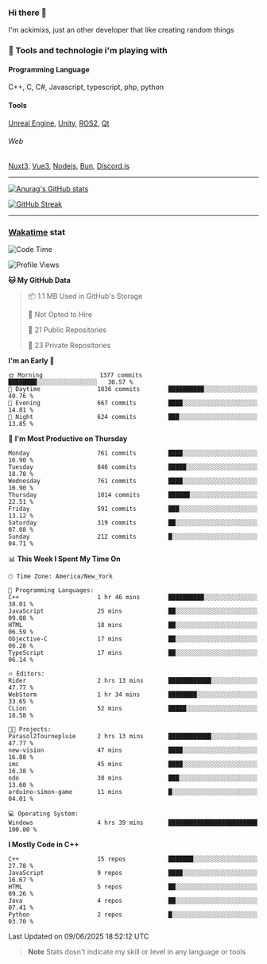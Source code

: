 ### Hi there 👋

I'm ackimixs, just an other developer that like creating random things

### 🧰 Tools and technologie i'm playing with

#### Programming Language
C++, C, C#, Javascript, typescript, php, python

#### Tools
[Unreal Engine](https://www.unrealengine.com), [Unity](https://unity.com/), [ROS2](https://ros.org/), [Qt](https://www.qt.io/)

###### Web
[Nuxt3](https://nuxt.com/), [Vue3](https://vuejs.org/), [Nodejs](https://nodejs.org), [Bun](https://bun.sh/), [Discord.js](https://discord.js.org/)

---

[![Anurag's GitHub stats](https://github-readme-stats.vercel.app/api?username=ackimixs&show_icons=true&theme=github_dark&count_private=true)](https://github.com/anuraghazra/github-readme-stats)

[![GitHub Streak](https://github-readme-streak-stats.herokuapp.com?user=Ackimixs&theme=github-dark-blue&date_format=j%20M%5B%20Y%5D&mode=weekly)](https://git.io/streak-stats)

---
 
 ### [Wakatime](https://wakatime.com/) stat

<!--START_SECTION:waka-->
![Code Time](http://img.shields.io/badge/Code%20Time-1%2C693%20hrs%2026%20mins-blue)

![Profile Views](http://img.shields.io/badge/Profile%20Views-0-blue)

**🐱 My GitHub Data** 

> 📦 1.1 MB Used in GitHub's Storage 
 > 
> 🚫 Not Opted to Hire
 > 
> 📜 21 Public Repositories 
 > 
> 🔑 23 Private Repositories 
 > 
**I'm an Early 🐤** 

```text
🌞 Morning                1377 commits        ████████░░░░░░░░░░░░░░░░░   30.57 % 
🌆 Daytime                1836 commits        ██████████░░░░░░░░░░░░░░░   40.76 % 
🌃 Evening                667 commits         ████░░░░░░░░░░░░░░░░░░░░░   14.81 % 
🌙 Night                  624 commits         ███░░░░░░░░░░░░░░░░░░░░░░   13.85 % 
```
📅 **I'm Most Productive on Thursday** 

```text
Monday                   761 commits         ████░░░░░░░░░░░░░░░░░░░░░   16.90 % 
Tuesday                  846 commits         █████░░░░░░░░░░░░░░░░░░░░   18.78 % 
Wednesday                761 commits         ████░░░░░░░░░░░░░░░░░░░░░   16.90 % 
Thursday                 1014 commits        ██████░░░░░░░░░░░░░░░░░░░   22.51 % 
Friday                   591 commits         ███░░░░░░░░░░░░░░░░░░░░░░   13.12 % 
Saturday                 319 commits         ██░░░░░░░░░░░░░░░░░░░░░░░   07.08 % 
Sunday                   212 commits         █░░░░░░░░░░░░░░░░░░░░░░░░   04.71 % 
```


📊 **This Week I Spent My Time On** 

```text
🕑︎ Time Zone: America/New_York

💬 Programming Languages: 
C++                      1 hr 46 mins        ██████████░░░░░░░░░░░░░░░   38.01 % 
JavaScript               25 mins             ██░░░░░░░░░░░░░░░░░░░░░░░   09.08 % 
HTML                     18 mins             ██░░░░░░░░░░░░░░░░░░░░░░░   06.59 % 
Objective-C              17 mins             ██░░░░░░░░░░░░░░░░░░░░░░░   06.28 % 
TypeScript               17 mins             ██░░░░░░░░░░░░░░░░░░░░░░░   06.14 % 

🔥 Editors: 
Rider                    2 hrs 13 mins       ████████████░░░░░░░░░░░░░   47.77 % 
WebStorm                 1 hr 34 mins        ████████░░░░░░░░░░░░░░░░░   33.65 % 
CLion                    52 mins             █████░░░░░░░░░░░░░░░░░░░░   18.58 % 

🐱‍💻 Projects: 
Parasol2Tournepluie      2 hrs 13 mins       ████████████░░░░░░░░░░░░░   47.77 % 
new-vision               47 mins             ████░░░░░░░░░░░░░░░░░░░░░   16.88 % 
imc                      45 mins             ████░░░░░░░░░░░░░░░░░░░░░   16.38 % 
odo                      38 mins             ███░░░░░░░░░░░░░░░░░░░░░░   13.60 % 
arduino-simon-game       11 mins             █░░░░░░░░░░░░░░░░░░░░░░░░   04.01 % 

💻 Operating System: 
Windows                  4 hrs 39 mins       █████████████████████████   100.00 % 
```

**I Mostly Code in C++** 

```text
C++                      15 repos            ███████░░░░░░░░░░░░░░░░░░   27.78 % 
JavaScript               9 repos             ████░░░░░░░░░░░░░░░░░░░░░   16.67 % 
HTML                     5 repos             ██░░░░░░░░░░░░░░░░░░░░░░░   09.26 % 
Java                     4 repos             ██░░░░░░░░░░░░░░░░░░░░░░░   07.41 % 
Python                   2 repos             █░░░░░░░░░░░░░░░░░░░░░░░░   03.70 % 
```




 Last Updated on 09/06/2025 18:52:12 UTC
<!--END_SECTION:waka-->

> **Note**
> Stats dosn't indicate my skill or level in any language or tools
